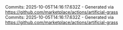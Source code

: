 Commits: 2025-10-05T14:16:17.632Z - Generated via https://github.com/marketplace/actions/artificial-grass
<br>
Commits: 2025-10-05T14:16:17.632Z - Generated via https://github.com/marketplace/actions/artificial-grass
<br>
